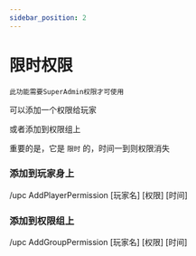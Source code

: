 ```yaml
---
sidebar_position: 2
---
```


# 限时权限

`此功能需要SuperAdmin权限才可使用`

可以添加一个权限给玩家

或者添加到权限组上

重要的是，它是 `限时` 的，时间一到则权限消失

### 添加到玩家身上

/upc AddPlayerPermission \[玩家名\] \[权限\] \[时间\]

### 添加到权限组上

/upc AddGroupPermission \[玩家名\] \[权限\] \[时间\]
